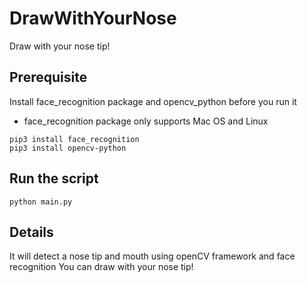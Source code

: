 # DrawWithYourNose
Draw with your nose tip!

## Prerequisite
Install face_recognition package and opencv_python before you run it
* face_recognition package only supports Mac OS and Linux

```
pip3 install face_recognition
pip3 install opencv-python
```

## Run the script
```
python main.py
```

## Details
It will detect a nose tip and mouth using openCV framework and face recognition 
You can draw with your nose tip! 

